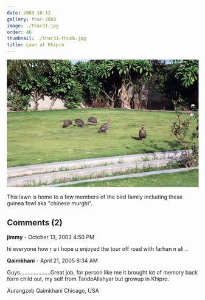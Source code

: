 ```yaml
---
date: 2003-10-12
gallery: thar-2003
image: ./thar31.jpg
order: 46
thumbnail: ./thar31-thumb.jpg
title: Lawn at Khipro
---
```


![Lawn at Khipro](./thar31.jpg)

This lawn is home to a few members of the bird family including these guinea fowl aka "chinese murghi".

<div id="comments">

## Comments (2)

<div id="comment">

**jimmy** - October 13, 2003  4:50 PM

hi everyone how r u i hope u enjoyed the tour off road with farhan n ali ..

</div>

<div id="comment">

**Qaimkhani** - April 21, 2005  8:34 AM

Guys....................Great job, for person like me it brought lot of memory back form child out, my self from TandoAllahyar but growup in Khipro.

Aurangzeb Qaimkhani
Chicago, USA

</div>

</div>